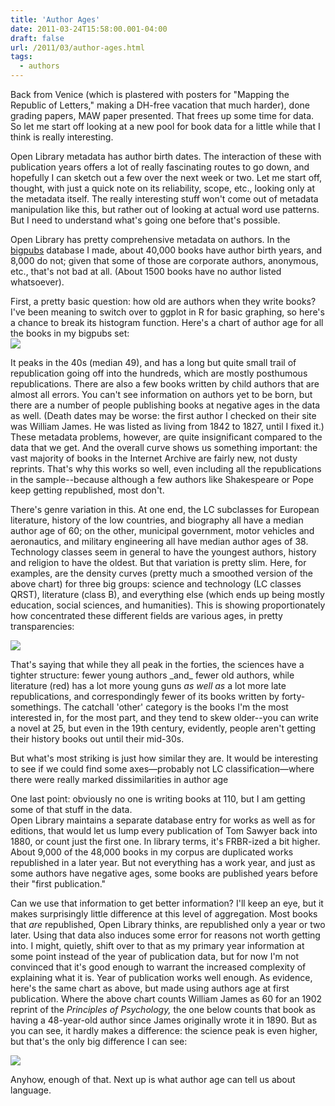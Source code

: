 ```yaml
---
title: 'Author Ages'
date: 2011-03-24T15:58:00.001-04:00
draft: false
url: /2011/03/author-ages.html
tags:
  - authors
---
```


Back from Venice (which is plastered with posters for "Mapping the Republic of Letters," making a DH-free vacation that much harder), done grading papers, MAW paper presented. That frees up some time for data. So let me start off looking at a new pool for book data for a little while that I think is really interesting.

Open Library metadata has author birth dates. The interaction of these with publication years offers a lot of really fascinating routes to go down, and hopefully I can sketch out a few over the next week or two. Let me start off, thought, with just a quick note on its reliability, scope, etc., looking only at the metadata itself. The really interesting stuff won't come out of metadata manipulation like this, but rather out of looking at actual word use patterns. But I need to understand what's going one before that's possible.

Open Library has pretty comprehensive metadata on authors. In the [bigpubs](http://sappingattention.blogspot.com/2011/02/technical-notes.html) database I made, about 40,000 books have author birth years, and 8,000 do not; given that some of those are corporate authors, anonymous, etc., that's not bad at all. (About 1500 books have no author listed whatsoever).

First, a pretty basic question: how old are authors when they write books? I've been meaning to switch over to ggplot in R for basic graphing, so here's a chance to break its histogram function. Here's a chart of author age for all the books in my bigpubs set:  
[![](https://lh3.googleusercontent.com/-_rXyArjhXAI/TXZudKNgb_I/AAAAAAAACfM/H-sPZ8heg2c/s1600/Author+Age+Histogram.png)](https://lh3.googleusercontent.com/-_rXyArjhXAI/TXZudKNgb_I/AAAAAAAACfM/H-sPZ8heg2c/s1600/Author+Age+Histogram.png)

It peaks in the 40s (median 49), and has a long but quite small trail of republication going off into the hundreds, which are mostly posthumous republications. There are also a few books written by child authors that are almost all errors. You can't see information on authors yet to be born, but there are a number of people publishing books at negative ages in the data as well. (Death dates may be worse: the first author I checked on their site was William James. He was listed as living from 1842 to 1827, until I fixed it.) These metadata problems, however, are quite insignificant compared to the data that we get. And the overall curve shows us something important: the vast majority of books in the Internet Archive are fairly new, not dusty reprints. That's why this works so well, even including all the republications in the sample--because although a few authors like Shakespeare or Pope keep getting republished, most don't.

There's genre variation in this. At one end, the LC subclasses for European literature, history of the low countries, and biography all have a median author age of 60; on the other, municipal government, motor vehicles and aeronautics, and military engineering all have median author ages of 38. Technology classes seem in general to have the youngest authors, history and religion to have the oldest. But that variation is pretty slim. Here, for examples, are the density curves (pretty much a smoothed version of the above chart) for three big groups: science and technology (LC classes QRST), literature (class B), and everything else (which ends up being mostly education, social sciences, and humanities). This is showing proportionately how concentrated these different fields are various ages, in pretty transparencies:

[![](https://lh3.googleusercontent.com/-D-cSVw_zKEs/TXbt4-Odg4I/AAAAAAAACfQ/o3bvKphgCVI/s1600/Comparison+of+different+genre+age+at+publication.png)](https://lh3.googleusercontent.com/-D-cSVw_zKEs/TXbt4-Odg4I/AAAAAAAACfQ/o3bvKphgCVI/s1600/Comparison+of+different+genre+age+at+publication.png)

That's saying that while they all peak in the forties, the sciences have a tighter structure: fewer young authors \_and\_ fewer old authors, while literature (red) has a lot more young guns _as well as_ a lot more late republications, and correspondingly fewer of its books written by forty-somethings. The catchall 'other' category is the books I'm the most interested in, for the most part, and they tend to skew older--you can write a novel at 25, but even in the 19th century, evidently, people aren't getting their history books out until their mid-30s.

But what's most striking is just how similar they are. It would be interesting to see if we could find some axes—probably not LC classification—where there were really marked dissimilarities in author age

One last point: obviously no one is writing books at 110, but I am getting some of that stuff in the data.  
Open Library maintains a separate database entry for works as well as for editions, that would let us lump every publication of Tom Sawyer back into 1880, or count just the first one. In library terms, it's FRBR-ized a bit higher. About 9,000 of the 48,000 books in my corpus are duplicated works republished in a later year. But not everything has a work year, and just as some authors have negative ages, some books are published years before their "first publication."

Can we use that information to get better information? I'll keep an eye, but it makes surprisingly little difference at this level of aggregation. Most books that _are_ republished, Open Library thinks, are republished only a year or two later. Using that data also induces some error for reasons not worth getting into. I might, quietly, shift over to that as my primary year information at some point instead of the year of publication data, but for now I'm not convinced that it's good enough to warrant the increased complexity of explaining what it is. Year of publication works well enough. As evidence, here's the same chart as above, but made using authors age at first publication. Where the above chart counts William James as 60 for an 1902 reprint of the _Principles of Psychology,_ the one below counts that book as having a 48-year-old author since James originally wrote it in 1890. But as you can see, it hardly makes a difference: the science peak is even higher, but that's the only big difference I can see:

[![](https://lh6.googleusercontent.com/-1dHwlLRLZLk/TXbzFW3S8II/AAAAAAAACfU/xU8fSgEhFYI/s1600/Comparison+of+different+genre+age+at+composition.png)](https://lh6.googleusercontent.com/-1dHwlLRLZLk/TXbzFW3S8II/AAAAAAAACfU/xU8fSgEhFYI/s1600/Comparison+of+different+genre+age+at+composition.png)

Anyhow, enough of that. Next up is what author age can tell us about language.
